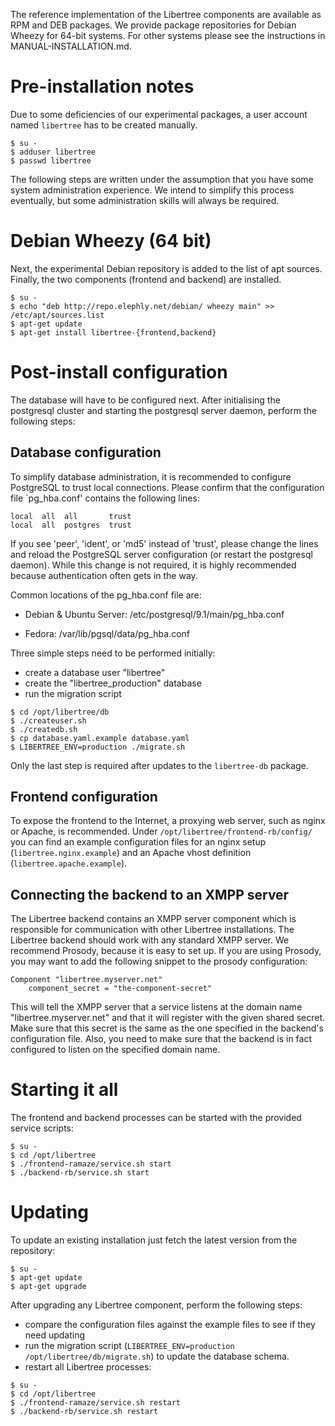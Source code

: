 The reference implementation of the Libertree components are available
as RPM and DEB packages.  We provide package repositories for Debian
Wheezy for 64-bit systems.  For other systems please see the
instructions in MANUAL-INSTALLATION.md.

# Pre-installation notes

Due to some deficiencies of our experimental packages, a user account
named `libertree` has to be created manually.

~~~
$ su -
$ adduser libertree
$ passwd libertree
~~~

The following steps are written under the assumption that you have
some system administration experience.  We intend to simplify this
process eventually, but some administration skills will always be
required.


# Debian Wheezy (64 bit)

Next, the experimental Debian repository is added to the list of apt
sources.  Finally, the two components (frontend and backend) are
installed.

~~~
$ su -
$ echo "deb http://repo.elephly.net/debian/ wheezy main" >> /etc/apt/sources.list
$ apt-get update
$ apt-get install libertree-{frontend,backend}
~~~


# Post-install configuration

The database will have to be configured next.  After initialising the
postgresql cluster and starting the postgresql server daemon, perform
the following steps:

## Database configuration

To simplify database administration, it is recommended to configure
PostgreSQL to trust local connections.  Please confirm that the
configuration file \`pg_hba.conf' contains the following lines:

    local  all  all       trust
    local  all  postgres  trust

If you see 'peer', 'ident', or 'md5' instead of 'trust', please change
the lines and reload the PostgreSQL server configuration (or restart
the postgresql daemon).  While this change is not required, it is
highly recommended because authentication often gets in the way.

Common locations of the pg_hba.conf file are:

* Debian & Ubuntu Server: /etc/postgresql/9.1/main/pg_hba.conf

* Fedora: /var/lib/pgsql/data/pg_hba.conf

Three simple steps need to be performed initially:

- create a database user "libertree"
- create the "libertree_production" database
- run the migration script

~~~
$ cd /opt/libertree/db
$ ./createuser.sh
$ ./createdb.sh
$ cp database.yaml.example database.yaml
$ LIBERTREE_ENV=production ./migrate.sh
~~~

Only the last step is required after updates to the `libertree-db`
package.


## Frontend configuration

To expose the frontend to the Internet, a proxying web server, such as
nginx or Apache, is recommended.  Under
`/opt/libertree/frontend-rb/config/` you can find an example
configuration files for an nginx setup (`libertree.nginx.example`) and
an Apache vhost definition (`libertree.apache.example`).


## Connecting the backend to an XMPP server

The Libertree backend contains an XMPP server component which is
responsible for communication with other Libertree installations.  The
Libertree backend should work with any standard XMPP server.  We
recommend Prosody, because it is easy to set up.  If you are using
Prosody, you may want to add the following snippet to the prosody
configuration:

~~~
Component "libertree.myserver.net"
    component_secret = "the-component-secret"
~~~

This will tell the XMPP server that a service listens at the domain
name "libertree.myserver.net" and that it will register with the given
shared secret.  Make sure that this secret is the same as the one
specified in the backend's configuration file.  Also, you need to make
sure that the backend is in fact configured to listen on the specified
domain name.


# Starting it all

The frontend and backend processes can be started with the provided
service scripts:

~~~
$ su -
$ cd /opt/libertree
$ ./frontend-ramaze/service.sh start
$ ./backend-rb/service.sh start
~~~


# Updating

To update an existing installation just fetch the latest version from
the repository:

~~~
$ su -
$ apt-get update
$ apt-get upgrade
~~~

After upgrading any Libertree component, perform the following steps:

- compare the configuration files against the example files to see if
  they need updating
- run the migration script (`LIBERTREE_ENV=production
  /opt/libertree/db/migrate.sh`) to update the database schema.
- restart all Libertree processes:

~~~
$ su -
$ cd /opt/libertree
$ ./frontend-ramaze/service.sh restart
$ ./backend-rb/service.sh restart
~~~
